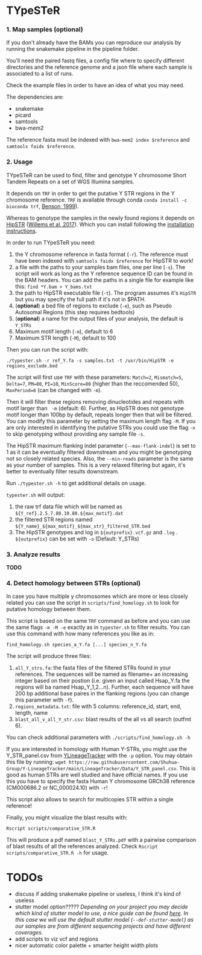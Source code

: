 # TYpeSTeR

### 1. Map samples (optional)

If you don't already have the BAMs you can reproduce our analysis by running the snakemake pipeline in the pipeline folder.

You'll need the paired fastq files, a config file where to specify different directories and the reference genome and a json file where each sample is associated to a list of runs.

Check the example files in order to have an idea of what you may need.

The dependencies are:
* snakemake
* picard
* samtools
* bwa-mem2

The reference fasta must be indexed with `bwa-mem2 index $reference` and `samtools faidx $reference`.

### 2. Usage

TYpeSTeR can be used to find, filter and genotype Y chromosome Short Tandem Repeats on a set of WGS Illumina samples.

It depends on `TRF` in order to get the putative Y STR regions in the Y chromosome reference. `TRF` is available through conda `conda install -c bioconda trf`, [Benson, 1999](https://github.com/Benson-Genomics-Lab/TRF)).

Whereas to genotype the samples in the newly found regions it depends on [HipSTR](https://hipstr-tool.github.io/HipSTR/) ([Willems et al, 2017](https://www.nature.com/articles/nmeth.4267)). Which you can install following the [installation instructions](https://github.com/HipSTR-Tool/HipSTR#installation).


In order to run TYpeSTeR you need:
1. the Y chromosome reference in fasta format (`-r`). The reference must have been indexed with `samtools faidx $reference` for HipSTR to work!
2. a file with the paths to your samples bam files, one per line (`-s`). The script will work as long as the Y reference sequence ID can be found in the BAM headers. You can add the paths in a single file for example like this: `find *Y.bam > Y_bams.txt`
3. the path to HipSTR executable file (`-t`). The program assumes it's `HipSTR` but you may specify the full path if it's not in $PATH.
4. (**optional**) a bed file of regions to exclude (`-e`), such as Pseudo Autosomal Regions (this step requires bedtools)
5. (**optional**) a name for the output files of your analysis, the default is `Y_STRs`
6. Maximum motif length (`-m`), default to 6
7. Maximum STR length (`-M`), default to 100

Then you can run the script with:

`./typester.sh -r ref_Y.fa -s samples.txt -t /usr/bin/HipSTR -e regions_exclude.bed`

The script will first use `TRF` with these parameters:
`Match=2`, `Mismatch=5`, `Delta=7`, `PM=80`, `PI=10`, `MinScore=80` (higher than the reccomended 50), `MaxPeriod=6` (can be changed with `-m`).

Then it will filter these regions removing dinucleotides and repeats with motif larger than ` -m` (default: 6). Further, as HipSTR does not genotype motif longer than 100bp by default, repeats longer then that will be filtered. You can modify this parameter by setting the maximum length flag `-M`. If you are only interested in identifying the putative STRs you could use the flag `-n` to skip genotyping without providing any sample file `-s`.

The HipSTR maximum flanking indel parameter (`--max-flank-indel`) is set to 1 as it can be eventually filtered downstream and you might be genotyping not so closely related species. Also, the `--min-reads` parameter is the same as your number of samples. This is a very relaxed filtering but again, it's better to eventually filter results downstream.

Run `./typester.sh -h` to get additional details on usage.


`typester.sh` will output:

1. the raw trf data file which will be named as `${Y_ref}.2.5.7.80.10.80.${max_motif}.dat`
2. the filtered STR regions named `${Y_name}_${max_motif}_${max_str}_filtered_STR.bed`
3. The HipSTR genotypes and log in `${outprefix}.vcf.gz` and `.log` . `${outprefix}` can be set with `-o` (Default: Y_STRs)


### 3. Analyze results

**TODO**

### 4. Detect homology between STRs (optional)

In case you have multiple y chromosomes which are more or less closely related you can use the script in `scripts/find_homology.sh` to look for putative homology between them.

This script is based on the same `TRF` command as before and you can use the same flags `-m -M -e` exactly as in `typester.sh` to filter results. You can use this command with how many references you like as in:

`find_homology.sh species_a_Y.fa [...] species_n_Y.fa`

The script will produce three files:
1. `all_Y_strs.fa`: the fasta files of the filtered STRs found in your references. The sequences will be named as filename+ an increasing integer based on their postion (i.e. given an input called Hsap_Y.fa the regions will ba named Hsap_Y_1,2...n). Further, each sequence will have 200 bp additional base paires in the flanking regions (you can change this parameter with `-f`).
2. `regions_metadata.txt`: file with 5 columns: reference_id, start, end, length, name
3. `blast_all_v_all_Y_str.csv`: blast results of the all vs all search (outfmt 6).

You can check additional parameters with `./scripts/find_homology.sh -h`

If you are interested in homology with Human Y-STRs, you might use the Y_STR_panel.csv from [YLineageTracker](https://github.com/Shuhua-Group/Y-LineageTracker) with the `-p` option. You may obtain this file by running: `wget https://raw.githubusercontent.com/Shuhua-Group/Y-LineageTracker/main/LineageTracker/Data/Y_STR_panel.csv`. This is good as human STRs are well studied and have official names. If you use this you have to specify the fasta Human Y chromosome GRCh38 reference (CM000686.2 or NC_000024.10) with `-r`!

This script also allows to search for multicopies STR within a single reference!

Finally, you might visualize the blast results with:

`Rscript scripts/comparative_STR.R`

This will produce a pdf named `blast_Y_STRs.pdf` with a pairwise comparison of blast results of all the references analyzed. Check `Rscript scripts/comparative_STR.R -h` for usage.

# TODOs

* discuss if adding snakemake pipeline or useless, I think it's kind of useless
* stutter model option????? *Depending on your project you may decide which kind of stutter model to use, a nice guide can be found [here](https://hipstr-tool.github.io/HipSTR/#in-depth-usage). In this case we will use the default stutter model (`--def-stutter-model`) as our samples are from different sequencing projects and have different coverages.*
* add scripts to viz vcf and regions
* nicer automatic color palette + smarter height width plots
